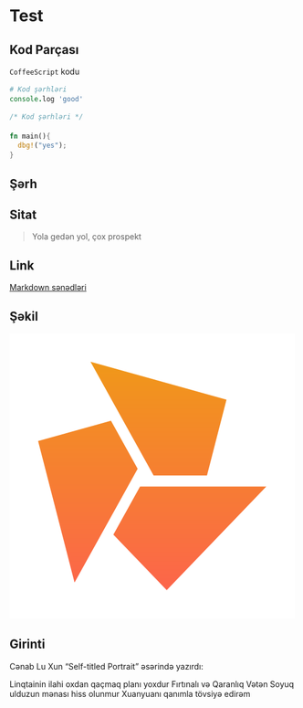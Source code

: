 # Test

## Kod Parçası

`CoffeeScript` kodu

```coffee
# Kod şərhləri
console.log 'good'


```

```rust
/* Kod şərhləri */

fn main(){
  dbg!("yes");
}
```

## Şərh

<!-- HTML 注释 --> 

<!-- 多行注释 --> 

## Sitat

> Yola gedən yol, çox prospekt

## Link

[Markdown sənədləri](https://github.com/xxai-art/xxai-art-md)

## Şəkil

![xxAI.Art Brend Kimliyi](https://raw.githubusercontent.com/xxai-art/web/main/file/svg/logo.svg)

## Girinti

Cənab Lu Xun “Self-titled Portrait” əsərində yazırdı:

  Linqtainin ilahi oxdan qaçmaq planı yoxdur
  Fırtınalı və Qaranlıq Vətən
  Soyuq ulduzun mənası hiss olunmur
  Xuanyuanı qanımla tövsiyə edirəm


